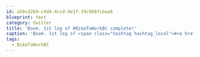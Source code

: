 ```yaml
---
id: a50cd2b9-c4d4-4ccd-9e1f-19c988fcbea6
blueprint: text
category: twitter
title: 'Boom. 1st leg of #BikeToWorkBC complete!'
caption: 'Boom. 1st leg of <span class="hashtag hashtag_local">#<a href="http://tweettemp.darylchymko.ca/?tag=biketoworkbc">BikeToWorkBC</a> complete!'
tags:
  - BikeToWorkBC
---
```

